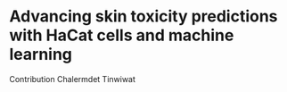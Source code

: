 # Advancing skin toxicity predictions with HaCat cells and machine learning
Contribution
Chalermdet Tinwiwat
